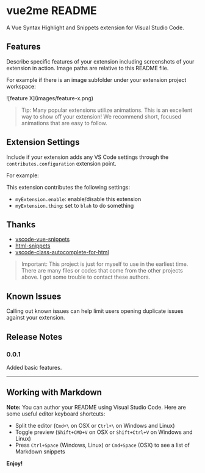 # vue2me README

A Vue Syntax Highlight and Snippets extension for Visual Studio Code. 

## Features

Describe specific features of your extension including screenshots of your extension in action. Image paths are relative to this README file.

For example if there is an image subfolder under your extension project workspace:

\!\[feature X\]\(images/feature-x.png\)

> Tip: Many popular extensions utilize animations. This is an excellent way to show off your extension! We recommend short, focused animations that are easy to follow.

## Extension Settings

Include if your extension adds any VS Code settings through the `contributes.configuration` extension point.

For example:

This extension contributes the following settings:

* `myExtension.enable`: enable/disable this extension
* `myExtension.thing`: set to `blah` to do something

## Thanks

- [vscode-vue-snippets](https://github.com/hollowtree/vscode-vue-snippets)
- [html-snippets](https://github.com/abusaidm/html-snippets)
- [vscode-class-autocomplete-for-html](https://github.com/AESSoft/vscode-class-autocomplete-for-html)

> Important: This project is just for myself to use in the earliest time. There are many files or codes that come from the other projects above. I got some trouble to contact these authors.

## Known Issues

Calling out known issues can help limit users opening duplicate issues against your extension.

## Release Notes

### 0.0.1

Added basic features.

-----------------------------------------------------------------------------------------------------------

## Working with Markdown

**Note:** You can author your README using Visual Studio Code.  Here are some useful editor keyboard shortcuts:

* Split the editor (`Cmd+\` on OSX or `Ctrl+\` on Windows and Linux)
* Toggle preview (`Shift+CMD+V` on OSX or `Shift+Ctrl+V` on Windows and Linux)
* Press `Ctrl+Space` (Windows, Linux) or `Cmd+Space` (OSX) to see a list of Markdown snippets

**Enjoy!**